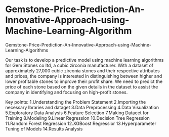 # Gemstone-Price-Prediction-An-Innovative-Approach-using-Machine-Learning-Algorithm
Gemstone-Price-Prediction-An-Innovative-Approach-using-Machine-Learning-Algorithms


Our task is to develop a predictive model using machine learning algorithms for Gem Stones co ltd, a cubic zirconia manufacturer. With a dataset of approximately 27,000 cubic zirconia stones and their respective attributes and prices, the company is interested in distinguishing between higher and lower profitable stones to improve their profit share. We need to predict the price of each stone based on the given details in the dataset to assist the company in identifying and focusing on high-profit stones.

Key polnts: 
1.Understanding the Problem Statement 
2.Importing the necessary lbraries and dataget 
3.Data Preprocessing 
4.Data Visualization 
5.Exploratory Data Analysis 
6.Feature Selection 
7.Making Dataeet for Training 
8.Modeling 
9.Linear Regression 
10.Decision Tree Regression 
11.Random Forest Regression 
12.XGBoost Regressior 
13.Hyperparameter Tuning of Models 
14.Results Analysis

